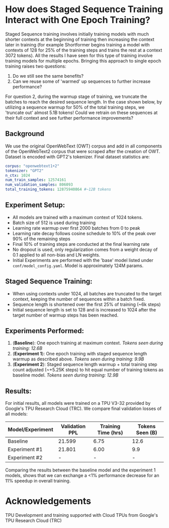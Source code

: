 # How does Staged Sequence Training Interact with One Epoch Training?

Staged Sequence training involves initially training models with much shorter contexts at the beginning of training then increasing the context later in training (for example Shortformer begins training a model with contexts of 128 for 25% of the training steps and trains the rest at a context 3072 tokens). All the results I have seen for this type of training involve training models for multiple epochs. Bringing this approach to single epoch training raises two questions:

1. Do we still see the same benefits?
2. Can we reuse some of 'warmed' up sequences to further increase performance?

For question 2, during the warmup stage of training, we truncate the batches to reach the desired sequence length. In the case shown below, by utilizing a sequence warmup for 50% of the total training steps, we 'truncate out' almost 5.1B tokens! Could we retrain on these sequences at their full context and see further performance improvements?

## Background

We use the original OpenWebText (OWT) corpus and add in all components of the OpenWebText2 corpus that were scraped after the creation of OWT. Dataset is encoded with GPT2's tokenizer. Final dataset statistics are:

```yaml
corpus: "openwebtext1+2"
tokenizer: "GPT2"
n_ctx: 1024
num_train_samples: 12574161
num_validation_samples: 806093
total_training_tokens: 12875940864 #~12B tokens
```


## Experiment Setup:

- All models are trained with a maximum context of 1024 tokens.
- Batch size of 512 is used during training
- Learning rate warmup over first 2000 batches from 0 to peak
- Learning rate decay follows cosine schedule to 10% of the peak over 90% of the remaining steps
- Final 10% of training steps are conducted at the final learning rate
- No dropout is used, only regularization comes from a weight decay of 0.1 applied to all non-bias and LN weights. 
- Initial Experiments are performed with the 'base' model listed under ```conf/model_config.yaml```. Model is approximately 124M params.

## Staged Sequence Training:

- When using contexts under 1024, all batches are truncated to the target context, keeping the number of sequences within a batch fixed. 
- Sequence length is shortened over the first 25% of training (~6k steps)
- Initial sequence length is set to 128 and is increased to 1024 after the target number of warmup steps has been reached.

## Experiments Performed:

1. (**Baseline**): One epoch training at maximum context. *Tokens seen during training: 12.6B*
2. (**Experiment 1**): One epoch training with staged sequence length warmup as described above. *Tokens seen during training: 9.9B*
3. (**Experiment 2**): Staged sequence length warmup + total training step count adjusted (~+5.25K steps) to hit equal number of training tokens as baseline model. *Tokens seen during training: 12.9B*

## Results:

For initial results, all models were trained on a TPU V3-32 provided by Google's TPU Research Cloud (TRC). We compare final validation losses of all models:

| Model/Experiment | Validation PPL | Training Time (hrs) | Tokens Seen (B) |
|------------------|----------------|---------------------|-----------------|
| Baseline         | 21.599         | 6.75                | 12.6            |
| Experiment #1    | 21.801         | 6.00                | 9.9             |
| Experiment #2    | -              | -                   | -               |

Comparing the results between the baseline model and the experiment 1 models, shows that we can exchange a <1% performance decrease for an 11% speedup in overall training. 




# Acknowledgements
TPU Development and training supported with Cloud TPUs from Google's TPU Research Cloud (TRC)
